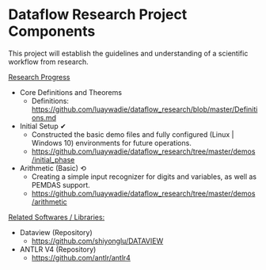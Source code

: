 # Dataflow Research Project Components
This project will establish the guidelines and understanding of a scientific workflow from research.

<ins>Research Progress</ins>
- Core Definitions and Theorems
  - Definitions: https://github.com/luaywadie/dataflow_research/blob/master/Definitions.md
- Initial Setup ✔
  - Constructed the basic demo files and fully configured (Linux | Windows 10) environments for future operations.
  - https://github.com/luaywadie/dataflow_research/tree/master/demos/initial_phase
- Arithmetic (Basic) ⟲
  - Creating a simple input recognizer for digits and variables, as well as PEMDAS support.
  - https://github.com/luaywadie/dataflow_research/tree/master/demos/arithmetic

<ins>Related Softwares / Libraries:</ins>
- Dataview (Repository)
  - https://github.com/shiyonglu/DATAVIEW
- ANTLR V4 (Repository)
  - https://github.com/antlr/antlr4
